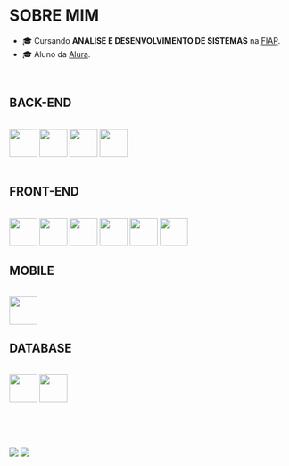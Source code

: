 <div>
  
# SOBRE MIM

- 🎓 Cursando **ANALISE E DESENVOLVIMENTO DE SISTEMAS** na <a href="https://www.fiap.com.br/">FIAP</a>.
- 🎓 Aluno da <a href="https://www.alura.com.br/">Alura</a>.
  
<br>

## BACK-END

<div style="display: inline_block"><br>
  <img height="50px" src="https://cdn.jsdelivr.net/gh/devicons/devicon@latest/icons/java/java-original.svg" />
  <img height="50px" src="https://cdn.jsdelivr.net/gh/devicons/devicon@latest/icons/python/python-original.svg" />
  <img height="50px" src="https://cdn.jsdelivr.net/gh/devicons/devicon@latest/icons/csharp/csharp-original.svg" />
  <img height="50px" src="https://cdn.jsdelivr.net/gh/devicons/devicon@latest/icons/spring/spring-original.svg" />
</div>

<br>

## FRONT-END

<div style="display: inline_block"><br>
  <img height="50px" src="https://cdn.jsdelivr.net/gh/devicons/devicon@latest/icons/css3/css3-original.svg" />
  <img height="50px" src="https://cdn.jsdelivr.net/gh/devicons/devicon@latest/icons/html5/html5-original.svg" />        
  <img height="50px" src="https://cdn.jsdelivr.net/gh/devicons/devicon@latest/icons/javascript/javascript-original.svg" />          
  <img height="50px" src="https://cdn.jsdelivr.net/gh/devicons/devicon@latest/icons/typescript/typescript-plain.svg" />
  <img height="50px" src="https://cdn.jsdelivr.net/gh/devicons/devicon@latest/icons/react/react-original.svg" />
  <img height="50px" src="https://cdn.jsdelivr.net/gh/devicons/devicon@latest/icons/vercel/vercel-original.svg" />
</div>

## MOBILE

<div style="display: inline_block"><br>
  <img height="50px" src="https://cdn.jsdelivr.net/gh/devicons/devicon@latest/icons/kotlin/kotlin-original.svg" />
</div>

## DATABASE

<div style="display: inline_block"><br>
  <img height="50px" src="https://cdn.jsdelivr.net/gh/devicons/devicon@latest/icons/oracle/oracle-original.svg" />
  <img height="50px" src="https://cdn.jsdelivr.net/gh/devicons/devicon@latest/icons/mysql/mysql-original.svg" />
</div>

<br><br><br>

</div>

<div>
<img src="https://github-readme-stats.vercel.app/api/top-langs/?username=brielpg&theme=gotham&locale=pt-br&border_radius=15">
<img src="https://github-readme-stats.vercel.app/api?username=brielpg&custom_title=Git+Stats+brielpg&theme=gotham&locale=pt-br&show_icons=true&border_radius=15">
</div>
